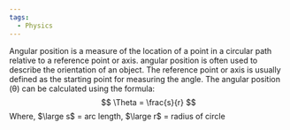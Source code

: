 ```yaml
---
tags:
  - Physics
---
```

Angular position is a measure of the location of a point in a circular path relative to a reference point or axis. angular position is often used to describe the orientation of an object. The reference point or axis is usually defined as the starting point for measuring the angle.
The angular position (θ) can be calculated using the formula:
$$
\Theta = \frac{s}{r}
$$
Where, $\large s$ = arc length, $\large r$ = radius of circle

